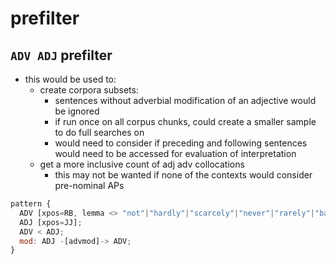 # prefilter

## `ADV ADJ` prefilter

- this would be used to:
  - create corpora subsets:
    - sentences without adverbial modification of an adjective would be ignored
    - if run once on all corpus chunks, could create a smaller sample to do full searches on
    - would need to consider if preceding and following sentences would need to be accessed for evaluation of interpretation
  - get a more inclusive count of adj adv collocations
    - this may not be wanted if none of the contexts would consider pre-nominal APs

```js
pattern {
  ADV [xpos=RB, lemma <> "not"|"hardly"|"scarcely"|"never"|"rarely"|"barely"|"seldom"];
  ADJ [xpos=JJ];
  ADV < ADJ;
  mod: ADJ -[advmod]-> ADV;
}
```
